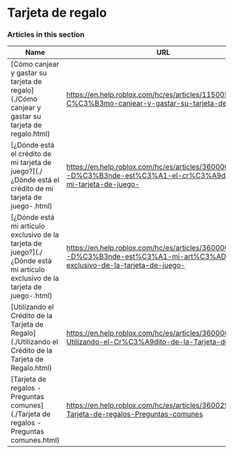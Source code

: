 # Tarjeta de regalo  
### Articles in this section
Name|URL
-|-
[Cómo canjear y gastar su tarjeta de regalo](./Cómo canjear y gastar su tarjeta de regalo.html) |https://en.help.roblox.com/hc/es/articles/115005566223-C%C3%B3mo-canjear-y-gastar-su-tarjeta-de-regalo
[¿Dónde está el crédito de mi tarjeta de juego?](./¿Dónde está el crédito de mi tarjeta de juego-.html) |https://en.help.roblox.com/hc/es/articles/360000291806--D%C3%B3nde-est%C3%A1-el-cr%C3%A9dito-de-mi-tarjeta-de-juego-
[¿Dónde está mi artículo exclusivo de la tarjeta de juego?](./¿Dónde está mi artículo exclusivo de la tarjeta de juego-.html) |https://en.help.roblox.com/hc/es/articles/360000230863--D%C3%B3nde-est%C3%A1-mi-art%C3%ADculo-exclusivo-de-la-tarjeta-de-juego-
[Utilizando el Crédito de la Tarjeta de Regalo](./Utilizando el Crédito de la Tarjeta de Regalo.html) |https://en.help.roblox.com/hc/es/articles/360000291786-Utilizando-el-Cr%C3%A9dito-de-la-Tarjeta-de-Regalo
[Tarjeta de regalos - Preguntas comunes](./Tarjeta de regalos - Preguntas comunes.html) |https://en.help.roblox.com/hc/es/articles/360029697131-Tarjeta-de-regalos-Preguntas-comunes